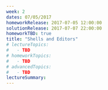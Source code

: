 ```yaml
---
week: 2
dates: 07/05/2017
homeworkRelease: 2017-07-05 12:00:00
solutionRelease: 2017-07-07 22:00:00
homeworkTBD: true
title: "Shells and Editors"
# lectureTopics:
#   - TBD
# homeworkTopics:
#   - TBD
# advancedTopics:
#   - TBD
lectureSummary:
---
```

